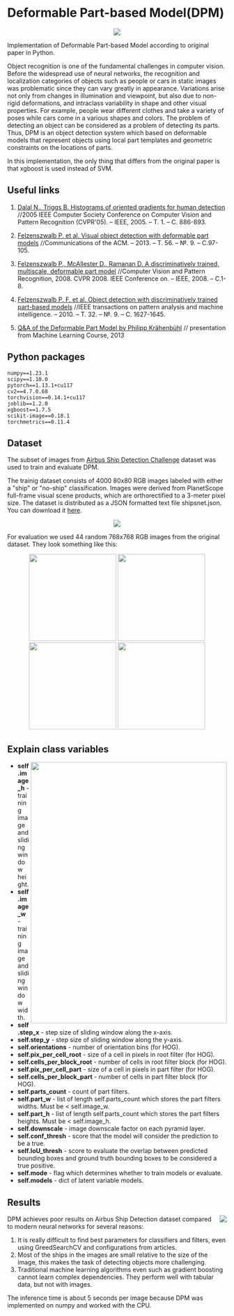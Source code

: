 # Deformable Part-based Model(DPM)
<p align="center">
  <img src="https://github.com/Chebart/DPM/assets/88379173/e845c79b-4fe4-4021-bb09-b1fbe166d73d">
</p>

Implementation of Deformable Part-based Model according to original paper in Python.

Object recognition is one of the fundamental challenges in computer vision. Before the widespread use of neural networks, 
the recognition and localization categories of objects such as people or cars in static images was problematic since they
can vary greatly in appearance. Variations arise not only from changes in illumination and viewpoint, but also
due to non-rigid deformations, and intraclass variability in shape and other visual properties. For example, people wear 
different clothes and take a variety of poses while cars come in a various shapes and colors. The problem of detecting an 
object can be considered as a problem of detecting its parts. Thus, DPM is an object detection system which based on deformable models 
that represent objects using local part templates and geometric constraints on the locations of parts. 

In this implementation, the only thing that differs from the original paper is that xgboost is used instead of SVM.

## Useful links

1. [Dalal N., Triggs B. Histograms of oriented gradients for human detection](https://lear.inrialpes.fr/people/triggs/pubs/Dalal-cvpr05.pdf)
		//2005 IEEE Computer Society Conference on Computer Vision and
		Pattern Recognition (CVPR'05). – IEEE, 2005. – Т. 1. – С. 886-893.

2. [Felzenszwalb P. et al. Visual object detection with deformable part
		models](https://www.islab.ulsan.ac.kr/files/announcement/449/Visual%20Object%20Detection%20with%20Deformable%20Part%20Models%20ACM2013.pdf) //Communications of the ACM. – 2013. – Т. 56. – №. 9. – С.97-105.
	
3. [Felzenszwalb P., McAllester D., Ramanan D. A discriminatively trained,
		multiscale, deformable part model](https://cs.brown.edu/people/pfelzens/papers/latent.pdf) //Computer Vision and Pattern
		Recognition, 2008. CVPR 2008. IEEE Conference on. – IEEE, 2008. – С.1-8.
	
4. [Felzenszwalb P. F. et al. Object detection with discriminatively trained
		part-based models](https://cs.brown.edu/people/pfelzens/papers/lsvm-pami.pdf) //IEEE transactions on pattern analysis and machine
		intelligence. – 2010. – Т. 32. – №. 9. – С. 1627-1645.
    
5. [Q&A of the Deformable Part Model by Philipp Krähenbühl](http://vision.stanford.edu/teaching/cs231b_spring1213/slides/detection_QA.pdf) // presentation from Machine Learning Course, 2013

## Python packages
```
numpy==1.23.1
scipy==1.10.0
pytorch==1.13.1+cu117
cv2==4.7.0.68
torchvision==0.14.1+cu117
joblib==1.2.0
xgboost==1.7.5
scikit-image==0.18.1
torchmetrics==0.11.4
```

## Dataset
The subset of images from [Airbus Ship Detection Challenge](https://www.kaggle.com/competitions/airbus-ship-detection/data) dataset was used to train and evaluate DPM.

The trainig dataset consists of 4000 80x80 RGB images labeled with either a "ship" or "no-ship" classification. Images were derived from PlanetScope full-frame visual 
scene products, which are orthorectified to a 3-meter pixel size. The dataset is distributed as a JSON formatted text file shipsnet.json. You can download it [here](https://www.kaggle.com/datasets/rhammell/ships-in-satellite-imagery).

<p align="center">
  <img src="https://github.com/Chebart/DPM/assets/88379173/2d8c9035-62b3-452f-bb83-f07c2895c5cf">
</p>

For evaluation we used 44 random 768x768 RGB images from the original dataset. They look something like this:

<p align="center">
  <img width = 200 height = 200 src="https://github.com/Chebart/DPM/assets/88379173/71d44840-e869-41eb-a264-870bbc7847be">
  <img width = 200 height = 200 src="https://github.com/Chebart/DPM/assets/88379173/acf3db19-7b30-47c9-8fcc-2169cd38072b">
  <img width = 200 height = 200 src="https://github.com/Chebart/DPM/assets/88379173/4f3c1e79-3441-4936-8680-8de86788d50f">
  <img width = 200 height = 200 src="https://github.com/Chebart/DPM/assets/88379173/a10d0cba-a956-4914-91fd-1309faba5b7d">
</p>

## Explain class variables
<img align="right" width = 450 height = 600 src="https://github.com/Chebart/DPM/assets/88379173/fc53b17d-207a-4937-8e23-8f82fa6ca0f0">

- **self.image_h** - training image and sliding window height.
- **self.image_w** - training image and sliding window width.
- **self.step_x** - step size of sliding window along the x-axis.
- **self.step_y** - step size of sliding window along the y-axis.
- **self.orientations** - number of orientation bins (for HOG).
- **self.pix_per_cell_root** - size of a cell in pixels in root filter (for HOG).
- **self.cells_per_block_root** - number of cells in root filter block (for HOG).
- **self.pix_per_cell_part** - size of a cell in pixels in part filter (for HOG).
- **self.cells_per_block_part** - number of cells in part filter block (for HOG).
- **self.parts_count** - count of part filters.
- **self.part_w** - list of length self.parts_count which stores the part filters widths. Must be < self.image_w.
- **self.part_h** - list of length self.parts_count which stores the part filters heights. Must be < self.image_h.
- **self.downscale** - image downscale factor on each pyramid layer.
- **self.conf_thresh** - score that the model will consider the prediction to be a true.
- **self.IoU_thresh** - score to evaluate the overlap between predicted bounding boxes and ground truth bounding boxes to be considered a true positive.
- **self.mode** - flag which determines whether to train models or evaluate.
- **self.models** - dict of latent variable models.

## Results
<img align="right" src="https://github.com/Chebart/DPM/assets/88379173/f2a1c154-5c83-4a84-b1b2-fdfc41a223da">

DPM achieves poor results on Airbus Ship Detection dataset compared to modern neural networks for several reasons:
1. It is really difficult to find best parameters for classifiers and filters, even using GreedSearchCV and configurations from articles.
2. Most of the ships in the images are small relative to the size of the image, this makes the task of detecting objects more challenging.
3. Traditional machine learning algorithms even such as gradient boosting cannot learn complex dependencies. They perform well with tabular data, but not with images.

The inference time is about 5 seconds per image because DPM was implemented on numpy and worked with the CPU.
